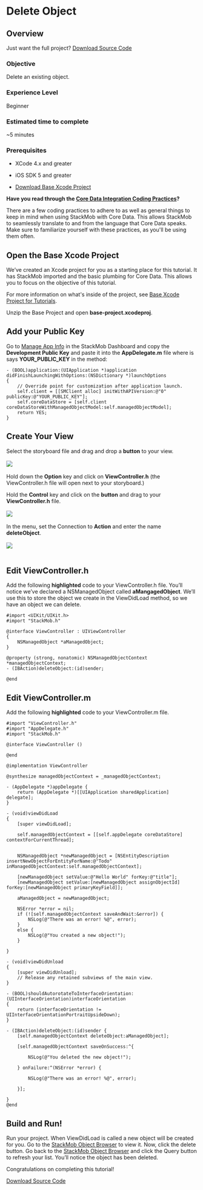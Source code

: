 Delete Object
=============

## Overview

Just want the full project? <a href="https://s3.amazonaws.com/static.stackmob.com/tutorial-source-code/ios/delete.zip" class="gs-button green-text"><i class="icon-download-alt icon-medium"></i> Download Source Code</a>

### Objective

Delete an existing object.

### Experience Level
Beginner

### Estimated time to complete
~5 minutes

### Prerequisites

* XCode 4.x and greater

* iOS SDK 5 and greater

* [Download Base Xcode Project](https://s3.amazonaws.com/static.stackmob.com/tutorial-source-code/ios/base-project.zip)

**Have you read through the <a href="https://developer.stackmob.com/ios-sdk/core-data-guide#CodingPractices" target="_blank">Core Data Integration Coding Practices</a>?**

There are a few coding practices to adhere to as well as general things to keep in mind when using StackMob with Core Data. This allows StackMob to seamlessly translate to and from the language that Core Data speaks. Make sure to familiarize yourself with these practices, as you'll be using them often.

## Open the Base Xcode Project

We’ve created an Xcode project for you as a starting place for this tutorial.  It has StackMob imported and the basic plumbing for Core Data.  This allows you to focus on the objective of this tutorial.

For more information on what's inside of the project, see <a href="https://developer.stackmob.com/ios-sdk/base-xcode-project-for-tutorials" target="_blank">Base Xcode Project for Tutorials</a>.

Unzip the Base Project and open **base-project.xcodeproj**.

## Add your Public Key
Go to <a href="https://dashboard.stackmob.com/settings" target="_blank">Manage App Info</a> in the StackMob Dashboard and copy the **Development Public Key** and paste it  into the **AppDelegate.m** file where is says **YOUR\_PUBLIC\_KEY** in the method:

```obj-c,4
- (BOOL)application:(UIApplication *)application didFinishLaunchingWithOptions:(NSDictionary *)launchOptions
{
    // Override point for customization after application launch.
    self.client = [[SMClient alloc] initWithAPIVersion:@"0" publicKey:@"YOUR_PUBLIC_KEY"];
    self.coreDataStore = [self.client coreDataStoreWithManagedObjectModel:self.managedObjectModel];
    return YES;
}
```

## Create Your View 

Select the storyboard file and drag and drop a **button** to your view.
<br/>
<br/>
<img src="https://s3.amazonaws.com/static.stackmob.com/images/ios/tutorials/delete/delete-01.png">
<br/>
<br/>
Hold down the **Option** key and click on **ViewController.h** (the ViewController.h file will open next to your storyboard.)

Hold the **Control** key and click on the **button** and drag to your **ViewController.h** file.  
<br />
<img src="https://s3.amazonaws.com/static.stackmob.com/images/ios/tutorials/delete/delete-02.png">
<br/>
<br/>
In the menu, set the Connection to **Action** and enter the name **deleteObject**.
<br/>
<br/>
<img src="https://s3.amazonaws.com/static.stackmob.com/images/ios/tutorials/delete/delete-03.png">
<br />
<br />

## Edit ViewController.h


Add the following **highlighted** code to your ViewController.h file. You’ll notice we’ve declared a NSManagedObject called **aMangagedObject**.  We’ll use this to store the object we create in the ViewDidLoad method, so we have an object we can delete.

```obj-c,2,5-7
#import <UIKit/UIKit.h>
#import "StackMob.h"

@interface ViewController : UIViewController
{
    NSManagedObject *aManagedObject;
}

@property (strong, nonatomic) NSManagedObjectContext *managedObjectContext;
- (IBAction)deleteObject:(id)sender;

@end
```

## Edit ViewController.m

Add the following **highlighted** code to your ViewController.m file.  

```obj-c,24-37,53-63
#import "ViewController.h"
#import "AppDelegate.h"
#import "StackMob.h"

@interface ViewController ()

@end

@implementation ViewController

@synthesize managedObjectContext = _managedObjectContext;

- (AppDelegate *)appDelegate {
    return (AppDelegate *)[[UIApplication sharedApplication] delegate];
}

- (void)viewDidLoad
{
    [super viewDidLoad];
    
    self.managedObjectContext = [[self.appDelegate coreDataStore] contextForCurrentThread];
    
    
    NSManagedObject *newManagedObject = [NSEntityDescription insertNewObjectForEntityForName:@"Todo" inManagedObjectContext:self.managedObjectContext];
    
    [newManagedObject setValue:@"Hello World" forKey:@"title"]; 
    [newManagedObject setValue:[newManagedObject assignObjectId] forKey:[newManagedObject primaryKeyField]];
    
    aManagedObject = newManagedObject;
    
    NSError *error = nil;
    if (![self.managedObjectContext saveAndWait:&error]) {
        NSLog(@"There was an error! %@", error);
    }
    else {
        NSLog(@"You created a new object!");
    }

}

- (void)viewDidUnload
{
    [super viewDidUnload];
    // Release any retained subviews of the main view.
}

- (BOOL)shouldAutorotateToInterfaceOrientation:(UIInterfaceOrientation)interfaceOrientation
{
    return (interfaceOrientation != UIInterfaceOrientationPortraitUpsideDown);
}

- (IBAction)deleteObject:(id)sender {
    [self.managedObjectContext deleteObject:aManagedObject];
    
    [self.managedObjectContext saveOnSuccess:^{
        
        NSLog(@"You deleted the new object!");
        
    } onFailure:^(NSError *error) {
        
        NSLog(@"There was an error! %@", error);
        
    }];
    
}
@end
```

## Build and Run!
Run your project.  When ViewDidLoad is called a new object will be created for you.   Go to the <a href="https://dashboard.stackmob.com/data/browser/todo" target="_blank">StackMob Object Browser</a> to view it.  Now,  click the delete button.  Go back to the <a href="https://dashboard.stackmob.com/data/browser/todo" target="_blank">StackMob Object Browser</a> and click the Query button to refresh your list.  You’ll notice the object has been deleted.

Congratulations on completing this tutorial!

<a href="https://s3.amazonaws.com/static.stackmob.com/tutorial-source-code/ios/delete.zip" class="gs-button green-text"><i class="icon-download-alt icon-medium"></i> Download Source Code</a>